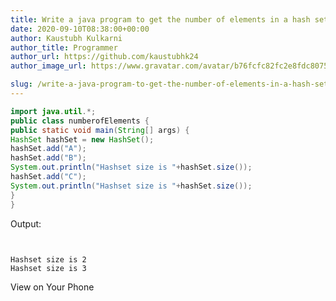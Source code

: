 ```yaml
---
title: Write a java program to get the number of elements in a hash set.
date: 2020-09-10T08:38:00+00:00
author: Kaustubh Kulkarni
author_title: Programmer
author_url: https://github.com/kaustubhk24
author_image_url: https://www.gravatar.com/avatar/b76fcfc82fc2e8fdc8075636f1735f61?s=200

slug: /write-a-java-program-to-get-the-number-of-elements-in-a-hash-set/
---
```


```java title="numberofElements.java" 
import java.util.*;  
public class numberofElements {  
public static void main(String[] args) {  
HashSet hashSet = new HashSet();  
hashSet.add("A");  
hashSet.add("B");  
System.out.println("Hashset size is "+hashSet.size());  
hashSet.add("C");  
System.out.println("Hashset size is "+hashSet.size());  
}  
}
```


Output: 


```
  
  
Hashset size is 2  
Hashset size is 3  

```


View on Your Phone